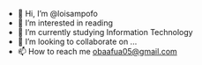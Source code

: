 - 👋 Hi, I’m @loisampofo
- 👀 I’m interested in reading
- 🌱 I’m currently studying Information Technology
- 💞️ I’m looking to collaborate on ...
- 📫 How to reach me obaafua05@gmail.com

<!---
loisampofo/loisampofo is a ✨ special ✨ repository because its `README.md` (this file) appears on your GitHub profile.
You can click the Preview link to take a look at your changes.
--->

